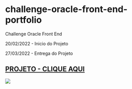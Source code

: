 # challenge-oracle-front-end-portfolio
Challenge Oracle Front End

20/02/2022 - Inicio do Projeto

27/03/2022 - Entrega do Projeto

## [PROJETO - CLIQUE AQUI](https://marceloicampos.github.io/challenge-oracle-front-end-portfolio/)

![](https://raw.githubusercontent.com/marceloicampos/challenge-oracle-front-end-portfolio/main/images/portfolio.png)
